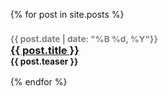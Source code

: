 <ul>
  {% for post in site.posts %}
    <h3>
    <small style="color: grey;">{{ post.date | date: "%B %d, %Y"}}</small>
    <br>
    <a href="{{ post.url }}">{{ post.title }}</a>
    <br>
    <small>{{ post.teaser }}</small>
    </h3>
  {% endfor %}
</ul>
